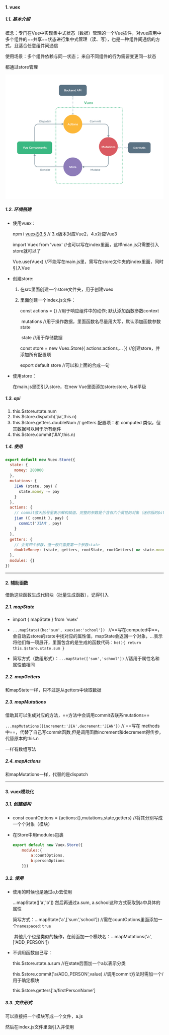 #### 1. vuex

##### 1.1. 基本介绍

概念：专门在Vue中实现集中式状态（数据）管理的一个Vue插件，对vue应用中多个组件的==共享==状态进行集中式管理（读、写），也是一种组件间通信的方式，且适合任意组件间通信

使用场景：多个组件依赖与同一状态； 来自不同组件的行为需要变更同一状态

都通过store管理

![img](20190425151428535-165656260015615.png)

##### 1.2.  环境搭建

- 使用vuex：

  npm i vuex@3.5  // 3.x版本对应Vue2，4.x对应Vue3

  import Vuex from 'vuex'  //也可以写在index里面，这样mian.js只需要引入store就可以了

  Vue.use(Vuex) //不能写在main.js里，需写在store文件夹的index里面，同时引入Vue

- 创建store:

  1. 在src里面创建一个store文件夹，用于创建vuex

  2. 里面创建一个index.js文件：

       const actions = {} //用于响应组件中的动作;  默认添加函数参数context

     ​			mutations   //用于操作数据，里面函数名尽量用大写，默认添加函数参数state

     ​			state            //用于存储数据

       const store = new Vuex.Store({ actions:actions,... })  //创建store，并添加所有配置项

       export default store    //可以和上面的合成一句

- 使用store：

  在main.js里面引入store，在new Vue里面添加store:store,  与el平级

##### 1.3. api

1. this.$store.state.num
2. this.$store.dispatch('jia',this.n)
3. this.$store.getters.doubleNum    // getters 配置项：和 computed 类似，但其数据可以用于所有组件
4. this.$store.commit('JIA',this.n)

##### 1.4. 使用

```javascript
export default new Vuex.Store({
  state: {
    money: 200000
  },
  mutations: {
    JIAN (state, pay) {
      state.money -= pay
    }
  },
  actions: {
    // commit放大括号里表示解构赋值，完整的参数是个含有六个属性的对象（迷你版的$store）
    jian ({ commit }, pay) {
      commit('JIAN', pay)
    }
  },
  getters: {
    // 会有四个参数，但一般只需要第一个参数state
    doubleMoney: (state, getters, rootState, rootGetters) => state.money * 2
  },
  modules: {}
})
```



---

#### 2. 辅助函数

借助这些函数生成代码块（批量生成函数），记得引入

##### 2.1. mapState

- import { mapState } from 'vuex'

- `...mapState({he:'sum', xuexiao:'school'}) ` //==写在computed中==，会自动去store的state中找对应的属性值，mapState会返回一个对象，...表示将他们每一项展开，里面包含的是生成的函数代码：`he(){ return this.$store.state.sum }`

- 简写方式（数组形式）：`...mapState(['sum','school'])`  //适用于属性名和属性值相同

##### 2.2. mapGetters

和mapState一样，只不过是从getters中读取数据

##### 2.3. mapMutations

借助其可以生成对应的方法，==方法中会调用commit去联系mutations== 

`...mapMutations({increment:'JIA',decrement:'JIAN'})`  // ==写在 methods 中==，代替了自己写commit函数,但是调用函数increment和decrement得传参，代替原本的this.n

一样有数组写法

##### 2.4. mapActions

和mapMutations一样，代替的是dispatch

---

#### 3. vuex模块化

##### 3.1. 创建结构

- const countOptions = {actions:{},mutations,state,getters} //将其分别写成一个个对象（模块）

- 在Store中用modules包裹

  ```javascript
  export default new Vuex.Store({
      modules:{
          a:countOptions,
          b:personOptions
      }})
  ```

##### 3.2. 使用

- 使用的时候也是通过a,b去使用

  ...mapState(['a','b'])    然后再通过a.sum, a.school这种方式获取到a中具体的属性

  简写方式：...mapState('a',['sum','school'])  //需在countOptions里面添加一个`namespaced:true`

  ​	其他几个也是类似的操作，在前面加一个模块名：...mapMutations('a', ['ADD_PERSON'])

- 不调用函数自己写：

  this.$store.state.a.sum    //在state后面加一个a以表示分类

  this.$store.commit('a/ADD_PERSON',value)  //调用commit方法时需加一个/用于确定模块

  this.$store.getters['a/firstPersonName']

##### 3.3. 文件形式

可以直接把一个模块写成一个文件，a.js

然后在index.js文件里面引入并使用

